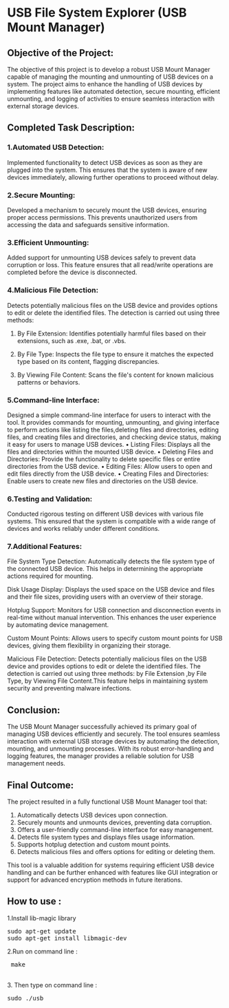 #  USB File System Explorer (USB Mount Manager)

## Objective of the Project:

The objective of this project is to develop a robust USB Mount Manager capable of managing the mounting and unmounting of USB devices on a system. The project aims to enhance the handling of USB devices by implementing features like automated detection, secure mounting, efficient unmounting, and logging of activities to ensure seamless interaction with external storage devices.

## Completed Task Description:

### 1.Automated USB Detection:

Implemented functionality to detect USB devices as soon as they are plugged into the system. This ensures that the system is aware of new devices immediately, allowing further operations to proceed without delay.

### 2.Secure Mounting:

Developed a mechanism to securely mount the USB devices, ensuring proper access permissions. This prevents unauthorized users from accessing the data and safeguards sensitive information.

### 3.Efficient Unmounting:

Added support for unmounting USB devices safely to prevent data corruption or loss. This feature ensures that all read/write operations are completed before the device is disconnected.

### 4.Malicious File Detection:

Detects potentially malicious files on the USB device and provides options to edit or delete the identified files. The detection is carried out using three methods:

  1.  By File Extension: Identifies potentially harmful files based on their extensions, such as .exe, .bat, or .vbs.

  2.  By File Type: Inspects the file type to ensure it matches the expected type based on its content, flagging discrepancies.

  3.  By Viewing File Content: Scans the file's content for known malicious patterns or	behaviors.

### 5.Command-line Interface:

Designed a simple command-line interface for users to interact with the tool. It provides commands for mounting, unmounting,  and giving interface to perform actions like listing the files,deleting files and directories, editing files, and creating files and directories,  and checking device status, making it easy for users to manage USB devices.
    • Listing Files: Displays all the files and directories within the mounted USB device.
    • Deleting Files and Directories: Provide the functionality to delete specific files or entire directories from the USB device.
    • Editing Files: Allow users to open and edit files directly from the USB device.
    • Creating Files and Directories: Enable users to create new files and directories on the USB device.

### 6.Testing and Validation:

Conducted rigorous testing on different USB devices with various file systems. This ensured that the system is compatible with a wide range of devices and works reliably under different conditions.

### 7.Additional Features:

File System Type Detection: Automatically detects the file system type of the connected USB device. This helps in determining the appropriate actions required for mounting.

Disk Usage Display: Displays the  used space on the USB device and files and their file sizes, providing users with an overview of their storage.

Hotplug Support: Monitors for USB connection and disconnection events in real-time without manual intervention. This enhances the user experience by automating device management.

Custom Mount Points: Allows users to specify custom mount points for USB devices, giving them flexibility in organizing their storage.

Malicious File Detection: Detects potentially malicious files on the USB device and provides options to edit or delete the identified files. The detection is carried out using three methods:
by File Extension ,by File Type, by Viewing File Content.This feature helps in maintaining system security and preventing malware infections.

## Conclusion:

The USB Mount Manager successfully achieved its primary goal of managing USB devices efficiently and securely. The tool ensures seamless interaction with external USB storage devices by automating the detection, mounting, and unmounting processes. With its robust error-handling and logging features, the manager provides a reliable solution for USB management needs.

## Final Outcome:
The project resulted in a fully functional USB Mount Manager tool that:

  1. Automatically detects USB devices upon connection.
  2. Securely mounts and unmounts devices, preventing data corruption.
  3. Offers a user-friendly command-line interface for easy management.
  4. Detects file system types and displays files usage information.
  5. Supports hotplug detection and custom mount points.
  6. Detects malicious files and offers options for editing or deleting them.

This tool is a valuable addition for systems requiring efficient USB device handling and can be further enhanced with features like GUI integration or support for advanced encryption methods in future iterations.

## How to use :
  1.Install lib-magic library <br>
  <pre>sudo apt-get update
sudo apt-get install libmagic-dev
</pre>
  2.Run on command line :<br>
    <pre>  make </pre><br>
  3. Then type on command line :<br>
      <pre>sudo ./usb</pre><br>
        
